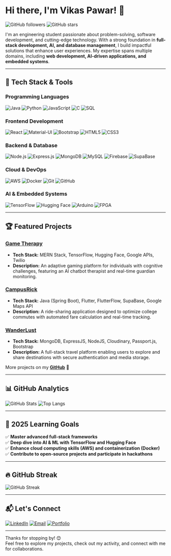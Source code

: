 # Hi there, I'm Vikas Pawar! 👋

![GitHub followers](https://img.shields.io/github/followers/vikasp07?label=Follow&style=social)
![GitHub stars](https://img.shields.io/github/stars/vikasp07?affiliations=OWNER%2CCOLLABORATOR&style=social)

I'm an engineering student passionate about problem-solving, software development, and cutting-edge technology. With a strong foundation in **full-stack development, AI, and database management**, I build impactful solutions that enhance user experiences. My expertise spans multiple domains, including **web development, AI-driven applications, and embedded systems**.

---

## 🚀 Tech Stack & Tools

### **Programming Languages**
![Java](https://img.shields.io/badge/-Java-333?style=flat&logo=java&logoColor=007396)
![Python](https://img.shields.io/badge/-Python-333?style=flat&logo=python)
![JavaScript](https://img.shields.io/badge/-JavaScript-333?style=flat&logo=javascript)
![C](https://img.shields.io/badge/-C-333?style=flat&logo=c)
![SQL](https://img.shields.io/badge/-SQL-333?style=flat&logo=mysql)

### **Frontend Development**
![React](https://img.shields.io/badge/-React-333?style=flat&logo=react)
![Material-UI](https://img.shields.io/badge/-Material--UI-333?style=flat&logo=material-ui)
![Bootstrap](https://img.shields.io/badge/-Bootstrap-333?style=flat&logo=bootstrap)
![HTML5](https://img.shields.io/badge/-HTML5-333?style=flat&logo=html5)
![CSS3](https://img.shields.io/badge/-CSS3-333?style=flat&logo=css3&logoColor=1572B6)

### **Backend & Database**
![Node.js](https://img.shields.io/badge/-Node.js-333?style=flat&logo=node.js)
![Express.js](https://img.shields.io/badge/-Express.js-333?style=flat&logo=express)
![MongoDB](https://img.shields.io/badge/-MongoDB-333?style=flat&logo=mongodb)
![MySQL](https://img.shields.io/badge/-MySQL-333?style=flat&logo=mysql)
![Firebase](https://img.shields.io/badge/-Firebase-333?style=flat&logo=firebase)
![SupaBase](https://img.shields.io/badge/-SupaBase-333?style=flat&logo=supabase)

### **Cloud & DevOps**
![AWS](https://img.shields.io/badge/-AWS-333?style=flat&logo=amazon-aws)
![Docker](https://img.shields.io/badge/-Docker-333?style=flat&logo=docker)
![Git](https://img.shields.io/badge/-Git-333?style=flat&logo=git)
![GitHub](https://img.shields.io/badge/-GitHub-333?style=flat&logo=github)

### **AI & Embedded Systems**
![TensorFlow](https://img.shields.io/badge/-TensorFlow-333?style=flat&logo=tensorflow)
![Hugging Face](https://img.shields.io/badge/-Hugging--Face-333?style=flat&logo=huggingface)
![Arduino](https://img.shields.io/badge/-Arduino-333?style=flat&logo=arduino)
![FPGA](https://img.shields.io/badge/-FPGA-333?style=flat)

---

## 🏆 Featured Projects

### **[Game Therapy](https://github.com/vikasp07/Game-Theraphy)**
- **Tech Stack:** MERN Stack, TensorFlow, Hugging Face, Google APIs, Twilio  
- **Description:** An adaptive gaming platform for individuals with cognitive challenges, featuring an AI chatbot therapist and real-time guardian monitoring.

### **[CampusRick](https://github.com/vikasp07/CampusRick)**
- **Tech Stack:** Java (Spring Boot), Flutter, FlutterFlow, SupaBase, Google Maps API  
- **Description:** A ride-sharing application designed to optimize college commutes with automated fare calculation and real-time tracking.

### **[WanderLust](https://github.com/vikasp07/Wander_lust)**
- **Tech Stack:** MongoDB, ExpressJS, NodeJS, Cloudinary, Passport.js, Bootstrap  
- **Description:** A full-stack travel platform enabling users to explore and share destinations with secure authentication and media storage.

More projects on my **[GitHub](https://github.com/vikasp07?tab=repositories)** 🚀

---

## 📊 GitHub Analytics

![GitHub Stats](https://github-readme-stats.vercel.app/api?username=vikasp07&show_icons=true&theme=radical)
![Top Langs](https://github-readme-stats.vercel.app/api/top-langs/?username=vikasp07&layout=compact&theme=radical)

---

## 🌱 2025 Learning Goals

✅ **Master advanced full-stack frameworks**  
✅ **Deep dive into AI & ML with TensorFlow and Hugging Face**  
✅ **Enhance cloud computing skills (AWS) and containerization (Docker)**  
✅ **Contribute to open-source projects and participate in hackathons**  

---

## 🔥 GitHub Streak

![GitHub Streak](https://github-readme-streak-stats.herokuapp.com?user=vikasp07&theme=radical)

<!-- The GitHub Activity Graph has been removed since the service is no longer available -->

---

## 📬 Let's Connect

[![LinkedIn](https://img.shields.io/badge/-LinkedIn-0077B5?style=flat&logo=linkedin&logoColor=white)](https://www.linkedin.com/in/vikasmpawar/)
[![Email](https://img.shields.io/badge/-Email-D14836?style=flat&logo=gmail&logoColor=white)](mailto:vikasmpawar07@gmail.com)
[![Portfolio](https://img.shields.io/badge/-Portfolio-0A66C2?style=flat&logo=react)](https://vikasmpawar.onrender.com)

---

Thanks for stopping by! 😊  
Feel free to explore my projects, check out my activity, and connect with me for collaborations.
